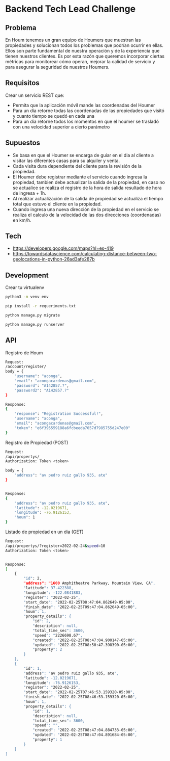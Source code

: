 # Backend Tech Lead Challenge

## Problema
En Houm tenemos un gran equipo de Houmers que muestran las propiedades y solucionan todos los problemas que podrían ocurrir en ellas. Ellos son parte fundamental de nuestra operación y de la experiencia que tienen nuestros clientes. Es por esta razón que queremos incorporar ciertas métricas para monitorear cómo operan, mejorar la calidad de servicio y para asegurar la seguridad de nuestros Houmers.

## Requisitos
Crear un servicio REST que:

- Permita que la aplicación móvil mande las coordenadas del Houmer
- Para un día retorne todas las coordenadas de las propiedades que visitó y cuanto tiempo se quedó en cada una
- Para un día retorne todos los momentos en que el houmer se trasladó con una velocidad superior a cierto parámetro

## Supuestos

- Se basa en que el Houmer se encarga de guiar en el dia al cliente a visitar las diferentes casas para su alquiler y venta.
- Cada visita dura dependiente del cliente para la revisión de la propiedad.
- El Houmer debe registrar mediante el servicio cuando ingresa la propiedad, tambien debe actualizar la salida de la propiedad, en caso no se actualice se realiza el registro de la hora de salida resultado de hora de ingresa + 1h.
- Al realizar actualización de la salida de propiedad se actualiza el tiempo total que estuvo el cliente en la propiedad.
- Cuando ingresa una nueva dirección de la propiedad en el servicio se realiza el calculo de la velocidad de las dos direcciones (coordenadas) en km/h.

## Tech
- https://developers.google.com/maps?hl=es-419
- https://towardsdatascience.com/calculating-distance-between-two-geolocations-in-python-26ad3afe287b


## Development

Crear tu virtualenv
```sh
python3 -m venv env
```

```sh
pip install -r requeriments.txt
```

```sh
python manage.py migrate
```

```sh
python manage.py runserver
```
## API

Registro de Houm
```sh
Request:
/account/register/
body = {
	"username": "aconga",
	"email": "acongacardenas@gmail.com",
	"password": "A142857.?",
	"password2": "A142857.?"
}

Response:
{
	"response": "Registration Successful!",
	"username": "aconga",
	"email": "acongacardenas@gmail.com",
	"token": "e6f395559188a6fcbeeda7057d7985755d247e00"
}
```
Registro de Propiedad (POST)
```sh
Request:
/api/propertys/
Authorization: Token <token>

body = {
	"address": "av pedro ruiz gallo 935, ate"
}


Response:
{
	"address": "av pedro ruiz gallo 935, ate",
	"latitude": -12.0219671,
	"longitude": -76.9126153,
	"houm": 1
}
```

Listado de propiedad en un dia (GET)

```sh
Request:
/api/propertys/?register=2022-02-24&speed=10
Authorization: Token <token>


Response:
[
	{
		"id": 2,
		"address": "1600 Amphitheatre Parkway, Mountain View, CA",
		"latitude": 37.422388,
		"longitude": -122.0841883,
		"register": "2022-02-25",
		"start_date": "2022-02-25T08:47:04.862649-05:00",
		"finish_date": "2022-02-25T09:47:04.862649-05:00",
		"houm": 1,
		"property_details": {
			"id": 2,
			"description": null,
			"total_time_sec": 3600,
			"speed": "2226698.67",
			"created": "2022-02-25T08:47:04.900147-05:00",
			"updated": "2022-02-25T08:50:47.398390-05:00",
			"property": 2
		}
	},
	{
		"id": 1,
		"address": "av pedro ruiz gallo 935, ate",
		"latitude": -12.0219671,
		"longitude": -76.9126153,
		"register": "2022-02-25",
		"start_date": "2022-02-25T07:46:53.159320-05:00",
		"finish_date": "2022-02-25T08:46:53.159320-05:00",
		"houm": 1,
		"property_details": {
			"id": 1,
			"description": null,
			"total_time_sec": 3600,
			"speed": "",
			"created": "2022-02-25T08:47:04.884733-05:00",
			"updated": "2022-02-25T08:47:04.891684-05:00",
			"property": 1
		}
	}
]
```

